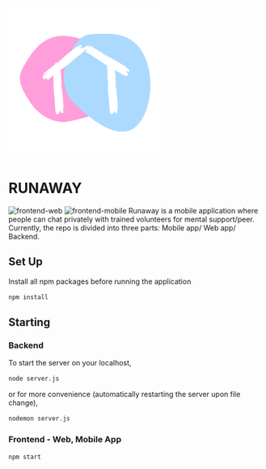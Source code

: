 <img src = "/frontend/mobile-app/assets/RunawayLogo.png" width = "300px">

# RUNAWAY
![frontend-web](https://github.com/umcody/runaway/workflows/frontend-web/badge.svg) ![frontend-mobile](https://github.com/umcody/runaway/workflows/frontend-mobile/badge.svg)
Runaway is a mobile application where people can chat privately with trained volunteers for mental support/peer.
Currently, the repo is divided into three parts: Mobile app/ Web app/ Backend.



## Set Up

Install all npm packages before running the application

```bash
npm install
```
## Starting

### Backend

To start the server on your localhost,

```bash
node server.js
```

or for more convenience (automatically restarting the server upon file change),

```bash
nodemon server.js
```
### Frontend - Web, Mobile App
```bash
npm start
```
